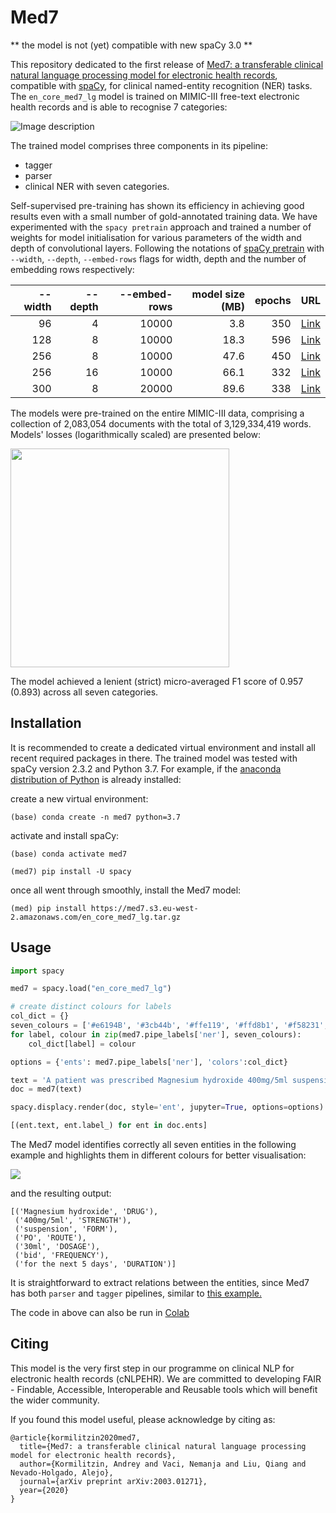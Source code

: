 # Med7

** the model is not (yet) compatible with new spaCy 3.0 **

This repository dedicated to the first release of [Med7: a transferable clinical natural language processing model for electronic health records](https://arxiv.org/abs/2003.01271), compatible with [spaCy](https://spacy.io), for clinical named-entity recognition (NER) tasks. The `en_core_med7_lg` model is trained on MIMIC-III free-text electronic health records and is able to recognise 7 categories:


![Image description](https://github.com/kormilitzin/med7/blob/master/images/Screenshot%202020-02-26%20at%2018.18.54.png)

The trained model comprises three components in its pipeline:
* tagger
* parser
* clinical NER with seven categories.

Self-supervised pre-training has shown its efficiency in achieving good results even with a small number of gold-annotated training data. We have experimented with the `spacy pretrain` approach and trained a number of weights for model initialisation for various parameters of the width and depth of convolutional layers. Following the notations of [spaCy pretrain](https://spacy.io/api/cli#pretrain) with `--width`, `--depth`, `--embed-rows` flags for width, depth and the number of embedding rows respectively:

| --width  | --depth | --embed-rows    |model size (MB) | epochs | URL      |
| --------:| -------:| -------------:  |--------------: |------: |-----:    |
| 96       |      4  |   10000         |      3.8       |    350 | [Link](https://med7.s3.eu-west-2.amazonaws.com/t2v/model_096_04_350.bin) |
| 128      |      8  |   10000         |      18.3      |    596 | [Link](https://med7.s3.eu-west-2.amazonaws.com/t2v/model_128_08_596.bin) |
| 256      |      8  |   10000         |      47.6      |    450 | [Link](https://med7.s3.eu-west-2.amazonaws.com/t2v/model_256_08_450.bin) |
| 256      |      16  |   10000         |     66.1      |    332 | [Link](https://med7.s3.eu-west-2.amazonaws.com/t2v/model_256_16_332.bin) |
| 300      |      8  |    20000       |       89.6      |    338 | [Link](https://med7.s3.eu-west-2.amazonaws.com/t2v/model_300_08_338.bin) |

The models were pre-trained on the entire MIMIC-III data, comprising a collection of 2,083,054 documents with the total of 3,129,334,419 words. Models' losses (logarithmically scaled) are presented below:


<img src="https://github.com/kormilitzin/med7/blob/master/images/myfile_1-1.png" width="350">

The model achieved a lenient (strict) micro-averaged F1 score of 0.957 (0.893) across all seven categories.

## Installation

It is recommended to create a dedicated virtual environment and install all recent required packages in there. The trained model was tested with spaCy version 2.3.2 and Python 3.7. For example, if the [anaconda distribution of Python](https://www.anaconda.com/distribution/#download-section) is already installed:

create a new virtual environment:

`(base) conda create -n med7 python=3.7`

activate and install spaCy:

```
(base) conda activate med7

(med7) pip install -U spacy
```

once all went through smoothly, install the Med7 model:

`(med) pip install https://med7.s3.eu-west-2.amazonaws.com/en_core_med7_lg.tar.gz`

## Usage

```python
import spacy

med7 = spacy.load("en_core_med7_lg")

# create distinct colours for labels
col_dict = {}
seven_colours = ['#e6194B', '#3cb44b', '#ffe119', '#ffd8b1', '#f58231', '#f032e6', '#42d4f4']
for label, colour in zip(med7.pipe_labels['ner'], seven_colours):
    col_dict[label] = colour

options = {'ents': med7.pipe_labels['ner'], 'colors':col_dict}

text = 'A patient was prescribed Magnesium hydroxide 400mg/5ml suspension PO of total 30ml bid for the next 5 days.'
doc = med7(text)

spacy.displacy.render(doc, style='ent', jupyter=True, options=options)

[(ent.text, ent.label_) for ent in doc.ents]
```

The Med7 model identifies correctly all seven entities in the following example and highlights them in different colours for better visualisation:

![](https://github.com/kormilitzin/med7/blob/master/images/Screenshot%202020-02-27%20at%2013.42.04.png)


and the resulting output:

```
[('Magnesium hydroxide', 'DRUG'),
 ('400mg/5ml', 'STRENGTH'),
 ('suspension', 'FORM'),
 ('PO', 'ROUTE'),
 ('30ml', 'DOSAGE'),
 ('bid', 'FREQUENCY'),
 ('for the next 5 days', 'DURATION')]
```

It is straightforward to extract relations between the entities, since Med7 has both `parser` and `tagger` pipelines, similar to [this example.](https://github.com/explosion/spaCy/blob/master/examples/information_extraction/entity_relations.py)

<!---The fact that the trained Med7 model comprises both, the `tagger` and `parser` components, it is possible to find relationships among the entities, [inspired by this example.](https://github.com/explosion/spaCy/blob/master/examples/information_extraction/entity_relations.py) A very simple example:--->






The code in above can also be run in [Colab](https://colab.research.google.com/drive/1mY36G-vzBc_x4DGAYfyeb0OLIUcRMgff)




## Citing

This model is the very first step in our programme on clinical NLP for electronic health records (cNLPEHR). We are committed to developing FAIR - Findable, Accessible, Interoperable and Reusable tools which will benefit the wider community. 

If you found this model useful, please acknowledge by citing as:

```
@article{kormilitzin2020med7,
  title={Med7: a transferable clinical natural language processing model for electronic health records},
  author={Kormilitzin, Andrey and Vaci, Nemanja and Liu, Qiang and Nevado-Holgado, Alejo},
  journal={arXiv preprint arXiv:2003.01271},
  year={2020}
}
```




	

